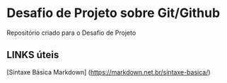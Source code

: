 # Desafio de Projeto sobre Git/Github
Repositório criado para o Desafio de Projeto

## LINKS úteis 
[Sintaxe Básica Markdown] (https://markdown.net.br/sintaxe-basica/)
